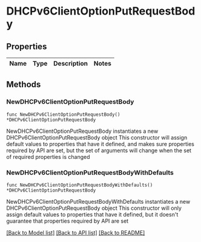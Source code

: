 # DHCPv6ClientOptionPutRequestBody

## Properties

Name | Type | Description | Notes
------------ | ------------- | ------------- | -------------

## Methods

### NewDHCPv6ClientOptionPutRequestBody

`func NewDHCPv6ClientOptionPutRequestBody() *DHCPv6ClientOptionPutRequestBody`

NewDHCPv6ClientOptionPutRequestBody instantiates a new DHCPv6ClientOptionPutRequestBody object
This constructor will assign default values to properties that have it defined,
and makes sure properties required by API are set, but the set of arguments
will change when the set of required properties is changed

### NewDHCPv6ClientOptionPutRequestBodyWithDefaults

`func NewDHCPv6ClientOptionPutRequestBodyWithDefaults() *DHCPv6ClientOptionPutRequestBody`

NewDHCPv6ClientOptionPutRequestBodyWithDefaults instantiates a new DHCPv6ClientOptionPutRequestBody object
This constructor will only assign default values to properties that have it defined,
but it doesn't guarantee that properties required by API are set


[[Back to Model list]](../README.md#documentation-for-models) [[Back to API list]](../README.md#documentation-for-api-endpoints) [[Back to README]](../README.md)



